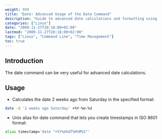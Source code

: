 ```yaml
---
weight: 999
title: "Date: Advanced Usage of the Date Command"
description: "Guide to advanced date calculations and formatting using the Linux date command, including examples for calculating past dates and creating ISO 8601 timestamps."
categories: ["Linux"]
date: "2009-11-27T20:18:00+02:00"
lastmod: "2009-11-27T20:18:00+02:00"
tags: ["Linux", "Command Line", "Time Management"]
toc: true
---
```


## Introduction

The date command can be very useful for advanced date calculations.

## Usage

* Calculates the date 2 weeks ago from Saturday in the specified format:

```bash
date -d '2 weeks ago Saturday' +%Y-%m-%d
```

* Unix alias for date command that lets you create timestamps in ISO 8601 format:

```bash
alias timestamp='date "+%Y%m%dT%H%M%S"'
```
